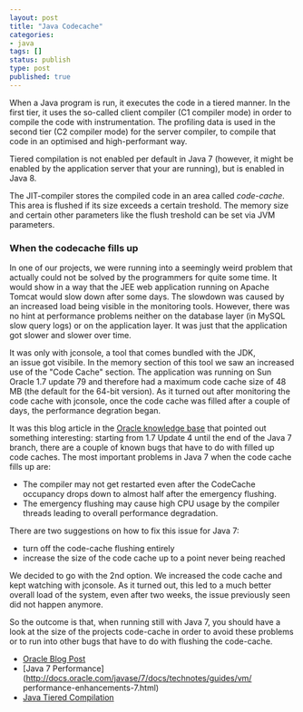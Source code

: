 ```yaml
---
layout: post
title: "Java Codecache"
categories:
- java
tags: []
status: publish
type: post
published: true
---
```


When a Java program is run, it executes the code in a tiered manner. In the 
first tier, it uses the so-called client compiler (C1 compiler mode) in order 
to compile the code with instrumentation. The profiling data is used in the second tier (C2 compiler mode) 
for the server compiler, to compile that code in an optimised and high-performant way.

Tiered compilation is not enabled per default in Java 7 (however, it might be 
enabled by the application server that your are running), but is enabled in 
Java 8.

The JIT-compiler stores the compiled code in an area called _code-cache_. This 
area is flushed if its size exceeds a certain treshold. The memory size and 
certain other parameters like the flush treshold can be set via JVM parameters.

### When the codecache fills up

In one of our projects, we were running into a seemingly weird problem that 
actually could not be solved by the programmers for quite some time. It would
show in a way that the JEE web application running on Apache Tomcat would 
slow down after some days. The slowdown was caused by an increased load
being visible in the monitoring tools. However, there was no hint at 
performance problems neither on the database layer (in MySQL slow query 
logs) or on the application layer. It was just that the application got 
slower and slower over time. 

It was only with jconsole, a tool that comes bundled with the JDK,  
an issue got visibile. In the memory section of this tool we saw an increased
use of the "Code Cache" section. The application was running on Sun Oracle 
1.7 update 79 and therefore had a maximum code cache size of 48 MB (the 
default for the 64-bit version). As it turned out after monitoring the code cache with jconsole, 
once the code cache was filled after a couple of days, the performance
degration began. 

It was this blog article in the [Oracle knowledge base](https://blogs.oracle.com/poonam/entry/why_do_i_get_message) that pointed out 
something interesting: starting from 1.7 Update 4 until the end of the 
Java 7 branch, there are a couple of known bugs that have to do with 
filled up code caches. The most important problems in Java 7 when the code 
cache fills up are:

- The compiler may not get restarted even after the CodeCache occupancy drops down to almost half after the emergency flushing.
- The emergency flushing may cause high CPU usage by the compiler threads leading to overall performance degradation. 

There are two suggestions on how to fix this issue for Java 7:

- turn off the code-cache flushing entirely
- increase the size of the code cache up to a point never being reached

We decided to go with the 2nd option. We increased the code cache and kept watching
with jconsole. As it turned out, this led to a much better overall load of 
the system, even after two weeks, the issue previously seen did not happen anymore. 

So the outcome is that, when running still with Java 7, you should have a look
at the size of the projects code-cache in order to avoid these problems or 
to run into other bugs that have to do with flushing the code-cache.

- [Oracle Blog Post](https://blogs.oracle.com/poonam/entry/why_do_i_get_message)
- [Java 7 Performance](http://docs.oracle.com/javase/7/docs/technotes/guides/vm/
performance-enhancements-7.html)
- [Java Tiered Compilation](http://www.oracle.com/technetwork/articles/java/architect-evans-pt1-2266278.html)
